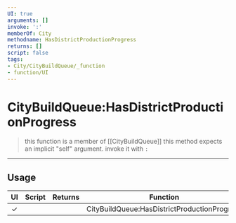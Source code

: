 ```yaml
---
UI: true
arguments: []
invoke: ':'
memberOf: City
methodname: HasDistrictProductionProgress
returns: []
script: false
tags:
- City/CityBuildQueue/_function
- function/UI
---
```

# CityBuildQueue:HasDistrictProductionProgress
> this function is a member of [[CityBuildQueue]]
> this method expects an implicit "self" argument. invoke it with `:`
-----
## Usage
|  UI | Script | Returns | Function | Arguments |
|:---:|:------:|-------:|:--------:|:---------|
|✓| ||CityBuildQueue:HasDistrictProductionProgress||
